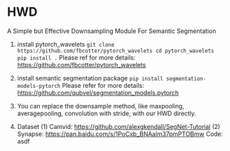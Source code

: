 # HWD
A Simple but Effective Downsampling Module For Semantic Segmentation

1. install pytorch_wavelets
`
git clone https://github.com/fbcotter/pytorch_wavelets
cd pytorch_wavelets
pip install .
`
Please ref for more details: https://github.com/fbcotter/pytorch_wavelets

2. install semantic segmentation package 
`
pip install segmentation-models-pytorch
`
Please refer for more details: https://github.com/qubvel/segmentation_models.pytorch

4. You can replace the downsample method, like maxpooling, averagepooling, convolution with stride, with our HWD directly.

5. Dataset
(1) Camvid: https://github.com/alexgkendall/SegNet-Tutorial
(2) Synapse: https://pan.baidu.com/s/1PoCxb_BNAalm37pmPTOBmw   Code: asdf
